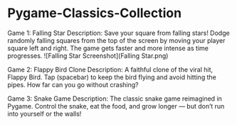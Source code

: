 # Pygame-Classics-Collection
Game 1: Falling Star
Description:
Save your square from falling stars!
Dodge randomly falling squares from the top of the screen by moving your player square left and right. The game gets faster and more intense as time progresses.
![Falling Star Screenshot](Falling Star.png)

Game 2: Flappy Bird Clone
Description:
A faithful clone of the viral hit, Flappy Bird.
Tap (spacebar) to keep the bird flying and avoid hitting the pipes. How far can you go without crashing?

Game 3: Snake Game
Description:
The classic snake game reimagined in Pygame.
Control the snake, eat the food, and grow longer — but don’t run into yourself or the walls!
